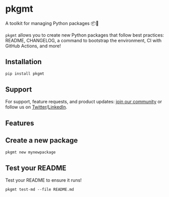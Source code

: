 # pkgmt

A toolkit for managing Python packages 📦🐍

`pkgmt` allows you to create new Python packages that follow best practices: README, CHANGELOG, a command to bootstrap the environment, CI with GitHub Actions, and more!

## Installation

```sh
pip install pkgmt
```

## Support

For support, feature requests, and product updates: [join our community](https://ploomber.io/community) or follow us on [Twitter](https://twitter.com/ploomber)/[LinkedIn](https://www.linkedin.com/company/ploomber/).

## Features

## Create a new package

```sh
pkgmt new mynewpackage
```

## Test your README

Test your README to ensure it runs!

```
pkgmt test-md --file README.md
```
